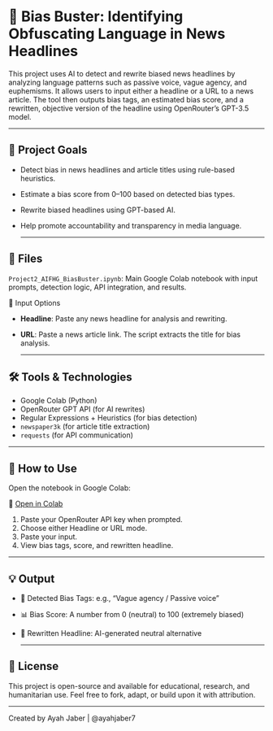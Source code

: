 # 📰 Bias Buster: Identifying Obfuscating Language in News Headlines

This project uses AI to detect and rewrite biased news headlines by analyzing language patterns such as passive voice, vague agency, and euphemisms. It allows users to input either a headline or a URL to a news article. The tool then outputs bias tags, an estimated bias score, and a rewritten, objective version of the headline using OpenRouter’s GPT-3.5 model.

---

## 🧠 Project Goals
- Detect bias in news headlines and article titles using rule-based heuristics.
- Estimate a bias score from 0–100 based on detected bias types.
- Rewrite biased headlines using GPT-based AI.
- Help promote accountability and transparency in media language.

  ---

## 📁 Files
`Project2_AIFHG_BiasBuster.ipynb`: Main Google Colab notebook with input prompts, detection logic, API integration, and results.

📌 Input Options
- **Headline**: Paste any news headline for analysis and rewriting.
- **URL**: Paste a news article link. The script extracts the title for bias analysis.

  ---

## 🛠 Tools & Technologies
- Google Colab (Python)
- OpenRouter GPT API (for AI rewrites)
- Regular Expressions + Heuristics (for bias detection)
- `newspaper3k` (for article title extraction)
- `requests` (for API communication)

---

## 🚀 How to Use
Open the notebook in Google Colab:

📂 [Open in Colab](https://colab.research.google.com/drive/1IXnMGqb5XxOeG8HOPSQtuPOwhAraRcdu?usp=sharing)

1. Paste your OpenRouter API key when prompted.
2. Choose either Headline or URL mode.
3. Paste your input.
4. View bias tags, score, and rewritten headline.

---

## 💡 Output
- 🔖 Detected Bias Tags: e.g., “Vague agency / Passive voice”
- 📊 Bias Score: A number from 0 (neutral) to 100 (extremely biased)
- 📝 Rewritten Headline: AI-generated neutral alternative

  ---

## 📜 License
This project is open-source and available for educational, research, and humanitarian use. Feel free to fork, adapt, or build upon it with attribution.

---

Created by Ayah Jaber | @ayahjaber7
